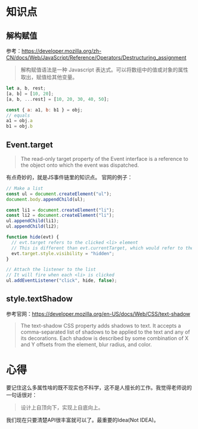 # 知识点
## 解构赋值
参考：https://developer.mozilla.org/zh-CN/docs/Web/JavaScript/Reference/Operators/Destructuring_assignment

> 解构赋值语法是一种 Javascript 表达式。可以将数组中的值或对象的属性取出，赋值给其他变量。
>

```js
let a, b, rest;
[a, b] = [10, 20];
[a, b, ...rest] = [10, 20, 30, 40, 50];

const { a: a1, b: b1 } = obj;
// equals
a1 = obj.a
b1 = obj.b
```

## Event.target
> The read-only target property of the Event interface is a reference to the object onto which the event was dispatched. 

有点奇妙的，就是JS事件链里的知识点。
官网的例子：
```js
// Make a list
const ul = document.createElement("ul");
document.body.appendChild(ul);

const li1 = document.createElement("li");
const li2 = document.createElement("li");
ul.appendChild(li1);
ul.appendChild(li2);

function hide(evt) {
  // evt.target refers to the clicked <li> element
  // This is different than evt.currentTarget, which would refer to the parent <ul> in this context
  evt.target.style.visibility = "hidden";
}

// Attach the listener to the list
// It will fire when each <li> is clicked
ul.addEventListener("click", hide, false);

```

## style.textShadow

参考官网：https://developer.mozilla.org/en-US/docs/Web/CSS/text-shadow

> The text-shadow CSS property adds shadows to text. It accepts a comma-separated list of shadows to be applied to the text and any of its decorations. Each shadow is described by some combination of X and Y offsets from the element, blur radius, and color.

# 心得

要记住这么多属性啥的既不现实也不科学，这不是人擅长的工作。我觉得老师说的一句话很对：

> 设计上自顶向下，实现上自底向上。

我们现在只要清楚API很丰富就可以了。最重要的Idea(Not IDEA)。